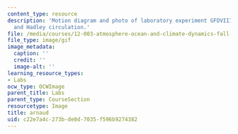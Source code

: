 ```yaml
---
content_type: resource
description: 'Motion diagram and photo of laboratory experiment GFDVIII: Thermal wind
  and Hadley circulation.'
file: /media/courses/12-003-atmosphere-ocean-and-climate-dynamics-fall-2008/c22e7a4c273bde0d7035f596b9274382_arnaud.gif
file_type: image/gif
image_metadata:
  caption: ''
  credit: ''
  image-alt: ''
learning_resource_types:
- Labs
ocw_type: OCWImage
parent_title: Labs
parent_type: CourseSection
resourcetype: Image
title: arnaud
uid: c22e7a4c-273b-de0d-7035-f596b9274382
---
```

